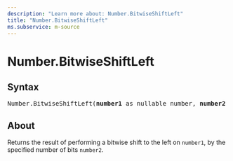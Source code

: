```yaml
---
description: "Learn more about: Number.BitwiseShiftLeft"
title: "Number.BitwiseShiftLeft"
ms.subservice: m-source
---
```

# Number.BitwiseShiftLeft

## Syntax

<pre>
Number.BitwiseShiftLeft(<b>number1</b> as nullable number, <b>number2</b> as nullable number) as nullable number
</pre>

## About

Returns the result of performing a bitwise shift to the left on `number1`, by the specified number of bits `number2`.
